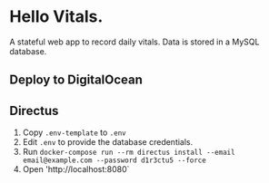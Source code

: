 # Hello Vitals.

A stateful web app to record daily vitals.
Data is stored in a MySQL database.

## Deploy to DigitalOcean



## Directus

1. Copy `.env-template` to `.env`
2. Edit `.env` to provide the database credentials.
3. Run `docker-compose run --rm directus install --email email@example.com --password d1r3ctu5 --force`
4. Open 'http://localhost:8080`
